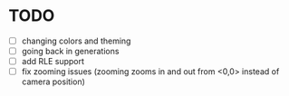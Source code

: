 # TODO

- [ ] changing colors and theming
- [ ] going back in generations
- [ ] add RLE support
- [ ] fix zooming issues (zooming zooms in and out from <0,0> instead of camera position)